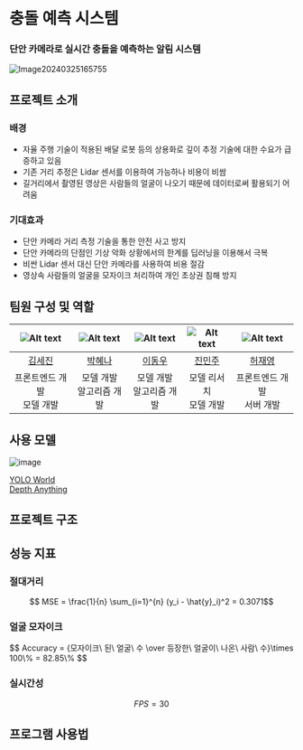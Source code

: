 # 충돌 예측 시스템
### 단안 카메라로 실시간 충돌을 예측하는 알림 시스템

![Image20240325165755](https://github.com/boostcampaitech6/level2-3-cv-finalproject-cv-12/assets/149575938/9bdf61f5-9198-409b-95e4-34da1f51482d)

## 프로젝트 소개
### 배경
- 자율 주행 기술이 적용된 배달 로봇 등의 상용화로 깊이 추정 기술에 대한 수요가 급증하고 있음
- 기존 거리 추정은 Lidar 센서를 이용하여 가능하나 비용이 비쌈
- 길거리에서 촬영된 영상은 사람들의 얼굴이 나오기 때문에 데이터로써 활용되기 어려움
### 기대효과
- 단안 카메라 거리 측정 기술을 통한 안전 사고 방지
- 단안 카메라의 단점인 기상 악화 상황에서의 한계를 딥러닝을 이용해서 극복
- 비싼 Lidar 센서 대신 단안 카메라를 사용하여 비용 절감
- 영상속 사람들의 얼굴을 모자이크 처리하여 개인 초상권 침해 방지
## 팀원 구성 및 역할
|![Alt text](https://avatars.githubusercontent.com/u/149575938?v=4)|![Alt text](https://avatars.githubusercontent.com/u/90448406?v=4)|![Alt text](https://avatars.githubusercontent.com/u/109489851?v=4)|![Alt text](https://avatars.githubusercontent.com/u/56228633?v=4)|![Alt text](https://avatars.githubusercontent.com/u/83424878?v=4)|
| :--------------------------------------------------------------------------------------: | :----------------------------------------------------------------------------------------------: | :--------------------------------------------------------------------------------------: | :--------------------------------------------------------------------------------------: | :--------------------------------------------------------------------------------------:
|[김세진](https://github.com/Revabo)|[박혜나](https://github.com/heynapark)|[이동우](https://github.com/Dong-Uri)|[진민주](https://github.com/freenozero)|[허재영](https://github.com/jae-heo)|
|프론트엔드 개발 <br> 모델 개발 |모델 개발<br> 알고리즘 개발<br>|모델 개발 <br> 알고리즘 개발 <br>|모델 리서치 <br> 모델 개발 <br>|프론트엔드 개발 <br> 서버 개발 <br>|


## 사용 모델
![image](https://github.com/boostcampaitech6/level2-3-cv-finalproject-cv-12/assets/149575938/40abaac5-2d15-4da3-a366-0b23971196a0)

[YOLO World](https://github.com/AILab-CVC/YOLO-World)<br>
[Depth Anything](https://github.com/LiheYoung/Depth-Anything)


## 프로젝트 구조

## 성능 지표
### 절대거리
$$ MSE = \frac{1}{n} \sum_{i=1}^{n} (y_i - \hat{y}_i)^2 = 0.3071$$
### 얼굴 모자이크
<p>$$ Accuracy = {모자이크\ 된\ 얼굴\ 수 \over 등장한\ 얼굴이\ 나온\ 사람\ 수}\times 100\% = 82.85\% $$</p>

### 실시간성
$$ FPS = 30 $$

## 프로그램 사용법



